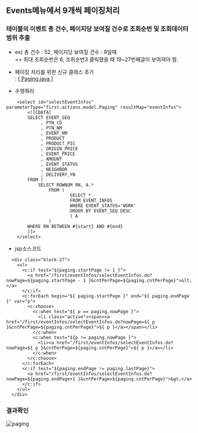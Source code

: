 ## Events메뉴에서 9개씩 페이징처리

### 테이블의 이벤트 총 건수, 페이지당 보여질 건수로 조회순번 및 조회데이터 범위 추출

- ex) 총 건수 : 52, 페이지당 보여질 건수 : 9일때<br>
      => 최대 조회순번은 6, 조회순번3 클릭했을 때 19~27번째글이 보여져야 함.
      
- 페이징 처리를 위한 신규 클래스 추가<br>
: <a href="https://github.com/Taesan94/OurNeighborhoodEvent/blob/master/src/main/java/woodong2/vo/common/Paging.java">[ Paging.java ]</a>

- 수행쿼리
```
	<select id="selectEventInfos" parameterType="first.actions.model.Paging" resultMap="eventInfos">
		<![CDATA[	  
		SELECT EVENT_SEQ
			 , PTN_CD
			 , PTN_NM
			 , EVENT_NM
			 , PRODUCT
			 , PRODUCT_PIC
			 , ORIGIN_PRICE
			 , EVENT_PRICE
			 , AMOUNT
			 , EVENT_STATUS
			 , NEIGHBOR
			 , DELIVERY_YN
		FROM (
		    SELECT ROWNUM RN, A.* 
		        FROM (
		                SELECT * 
		                FROM EVENT_INFOS
		                WHERE EVENT_STATUS='WORK'
		                ORDER BY EVENT_SEQ DESC 
		                ) A
		        )
		WHERE RN BETWEEN #{start} AND #{end}
		]]>
	</select>
```

- jsp소스코드
```
  <div class="block-27">
    <ul>
      <c:if test="${paging.startPage != 1 }">
        <a href="/first/eventInfos/selectEventInfos.do?nowPage=${paging.startPage - 1 }&cntPerPage=${paging.cntPerPage}">&lt;</a>
      </c:if>
      <c:forEach begin="${ paging.startPage }" end="${ paging.endPage }" var="p">
        <c:choose>
          <c:when test="${ p == paging.nowPage }">
            <li class="active"><span><a href="/first/eventInfos/selectEventInfos.do?nowPage=${ p }&cntPerPage=${paging.cntPerPage}">${ p }</a></span></li>
          </c:when>
          <c:when test="${p != paging.nowPage }">
            <li><a href="/first/eventInfos/selectEventInfos.do?nowPage=${ p }&cntPerPage=${paging.cntPerPage}">${ p }</a></li>
          </c:when>
        </c:choose>
      </c:forEach>
      <c:if test="${paging.endPage != paging.lastPage}">
        <a href="/first/eventInfos/selectEventInfos.do?nowPage=${paging.endPage+1 }&cntPerPage=${paging.cntPerPage}">&gt;</a>
      </c:if>
    </ul>
  </div>
```

### 결과확인

![paging](../readmeSource/gif/paging.gif)


